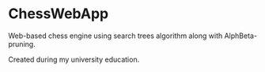 # ChessWebApp
Web-based chess engine using search trees algorithm along with AlphBeta-pruning.

Created during my university education. 
